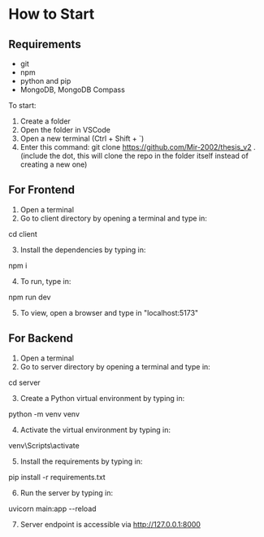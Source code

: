 # How to Start

## Requirements

- git
- npm
- python and pip
- MongoDB, MongoDB Compass

To start:

1. Create a folder
2. Open the folder in VSCode
3. Open a new terminal (Ctrl + Shift + `)
4. Enter this command: git clone https://github.com/Mir-2002/thesis_v2 . (include the dot, this will clone the repo in the folder itself instead of creating a new one)

## For Frontend

1. Open a terminal
2. Go to client directory by opening a terminal and type in:

cd client

3. Install the dependencies by typing in:

npm i

4. To run, type in:

npm run dev

5. To view, open a browser and type in "localhost:5173"

## For Backend

1. Open a terminal
2. Go to server directory by opening a terminal and type in:

cd server

3. Create a Python virtual environment by typing in:

python -m venv venv

4. Activate the virtual environment by typing in:

venv\Scripts\activate

5. Install the requirements by typing in:

pip install -r requirements.txt

6. Run the server by typing in:

uvicorn main:app --reload

7. Server endpoint is accessible via http://127.0.0.1:8000
